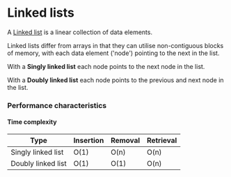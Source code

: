# Linked lists
A [Linked list](https://en.wikipedia.org/wiki/Linked_list) is a linear collection of data elements. 

Linked lists differ from arrays in that they can utilise non-contiguous blocks of memory, with each data element ('node') pointing to the next in the list. 

With a __Singly linked list__ each node points to the next node in the list.

With a __Doubly linked list__ each node points to the previous and next node in the list.

### Performance characteristics
#### Time complexity
|Type |Insertion |Removal |Retrieval
|- |- |- |-
|Singly linked list |O(1) |O(n) |O(n)
|Doubly linked list |O(1) |O(1) |O(n)
